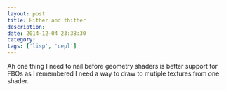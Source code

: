 ```yaml
---
layout: post
title: Hither and thither
description:
date: 2014-12-04 23:38:30
category:
tags: ['lisp', 'cepl']
---
```


Ah one thing I need to nail before geometry shaders is better support for FBOs as I remembered I need a way to draw to mutiple textures from one shader.
